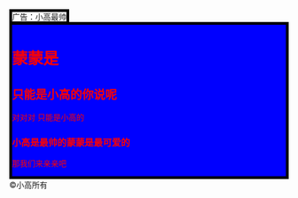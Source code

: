<!DOCTYPE html>
<html>

<head>
  <meta charset="utf-8">
  <title>JS Bin</title>
  <style>
    .middle{
      background:blue;
      color:red;
    }
    .bordered{
      border:5px solid black;
    }
  </style>
</head>

<body>
  <hearder id="xxx" style="border:5px solid black;"tabindex=1>广告：小高最帅</hearder>
  <div class="middle bordered" contenteditable>
    <main>
      <h1>蒙蒙是</h1>
      <section>
        <h2>
      只能是小高的你说呢
    </h2>
        <p >对对对 只能是小高的</p>
      </section>
      <section>
        <h3>
      小高是最帅的蒙蒙是最可爱的
    </h3>
        <p>那我们来亲亲吧</p>
      </section>
    </main>
  </div>
  <footer tabindex=1>&copy;小高所有</footer>
</body>

</html>